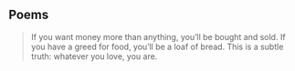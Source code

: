 
## Poems

> If you want money more than anything,
you’ll be bought and sold.
If you have a greed for food,
you’ll be a loaf of bread.
This is a subtle truth:
whatever you love, you are.

